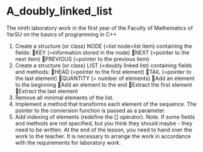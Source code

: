 # A_doubly_linked_list
The ninth laboratory work in the first year of the Faculty of Mathematics of YarSU on the basics of programming in C++

1. Create a structure (or class) NODE (=list node=list item) containing the fields:
KEY (=information stored in the node)
NEXT (=pointer to the next item)
PREVIOUS (=pointer to the previous item)
2. Create a structure (or class) LIST (=doubly linked list) containing fields and methods:
HEAD (=pointer to the first element)
TAIL (=pointer to the last element)
QUANTITY (= number of elements)
Add an element to the beginning
Add an element to the end
Extract the first element
Extract the last element
3. Remove all minimal elements of the list.
4. Implement a method that transforms each element of the sequence.
The pointer to the conversion function is passed as a parameter.
5. Add indexing of elements (redefine the [] operator).
Note. If some fields and methods are not specified, but you think they should
maybe - they need to be written. At the end of the lesson, you need to hand over the work to the teacher.
It is necessary to arrange the work in accordance with the requirements for
laboratory work.
